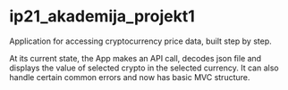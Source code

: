 # ip21_akademija_projekt1

Application for accessing cryptocurrency price data, built step by step.

At its current state, the App makes an API call, decodes json file and displays the value of selected crypto in the selected currency.
It can also handle certain common errors and now has basic MVC structure.





